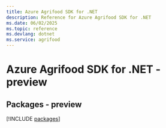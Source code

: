 ```yaml
---
title: Azure Agrifood SDK for .NET
description: Reference for Azure Agrifood SDK for .NET
ms.date: 06/02/2025
ms.topic: reference
ms.devlang: dotnet
ms.service: agrifood
---
```

# Azure Agrifood SDK for .NET - preview
## Packages - preview
[!INCLUDE [packages](agrifood-index.md)]